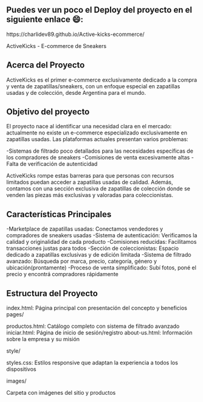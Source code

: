 <h2> Puedes ver un  poco el Deploy del proyecto en el siguiente enlace 😄:</h2>
https://charlidev89.github.io/Active-kicks-ecommerce/

ActiveKicks - E-commerce de Sneakers

<h2>Acerca del Proyecto</h2>
ActiveKicks es el primer e-commerce exclusivamente dedicado a la compra y venta de zapatillas/sneakers, con un enfoque especial en zapatillas usadas y de colección, desde Argentina para el mundo.
<h2>Objetivo del proyecto</h2>
El proyecto nace al identificar una necesidad clara en el mercado: actualmente no existe un e-commerce especializado exclusivamente en zapatillas usadas. Las plataformas actuales presentan varios problemas:

-Sistemas de filtrado poco detallados para las necesidades específicas de los compradores de sneakers
-Comisiones de venta excesivamente altas
-Falta de verificación de autenticidad

ActiveKicks rompe estas barreras para que personas con recursos limitados puedan acceder a zapatillas usadas de calidad. Además, contamos con una sección exclusiva de zapatillas de colección donde se venden las piezas más exclusivas y valoradas para coleccionistas.
<h2>Características Principales</h2>

-Marketplace de zapatillas usadas: Conectamos vendedores y compradores de sneakers usadas
-Sistema de autenticación: Verificamos la calidad y originalidad de cada producto
-Comisiones reducidas: Facilitamos transacciones justas para todos
-Sección de coleccionistas: Espacio dedicado a zapatillas exclusivas y de edición limitada
-Sistema de filtrado avanzado: Búsqueda por marca, precio, categoría, género y ubicación(prontamente)
-Proceso de venta simplificado: Subí fotos, poné el precio y encontrá compradores rápidamente

<h2>Estructura del Proyecto</h2>

index.html: Página principal con presentación del concepto y beneficios
pages/

productos.html: Catálogo completo con sistema de filtrado avanzado
iniciar.html: Página de inicio de sesión/registro
about-us.html: Información sobre la empresa y su misión


style/

styles.css: Estilos responsive que adaptan la experiencia a todos los dispositivos


images/

Carpeta con imágenes del sitio y productos
